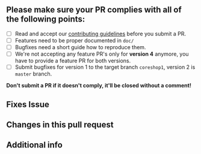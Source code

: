 
## Please make sure your PR complies with all of the following points: 
- [ ] Read and accept our [contributing guidelines](/CONTRIBUTING.md) before you submit a PR.
- [ ] Features need to be proper documented in `doc/`
- [ ] Bugfixes need a short guide how to reproduce them. 
- [ ] We're not accepting any feature PR's only for **version 4** anymore, you have to provide a feature PR for both versions. 
- [ ] Submit bugfixes for version 1 to the target branch `coreshop1`, version 2 is `master` branch.

**Don't submit a PR if it doesn't comply, it'll be closed without a comment!**
  
  
## Fixes Issue #

## Changes in this pull request  

## Additional info  
